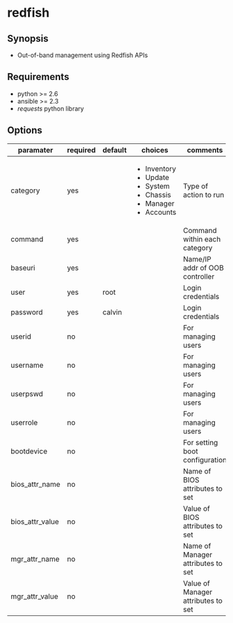 # redfish

## Synopsis

* Out-of-band management using Redfish APIs

## Requirements

* python >= 2.6
* ansible >= 2.3
* *requests* python library

## Options

| paramater       | required | default | choices  | comments                  |
|-----------------|----------|---------|----------|-----------------------------------|
| category        | yes      |         | <ul><li>Inventory</li><li>Update</li><li>System</li><li>Chassis</li><li>Manager</li><li>Accounts</li></ul>| Type of action to run |
| command         | yes      |         |          | Command within each category   |
| baseuri         | yes      |         |          | Name/IP addr of OOB controller |
| user            | yes      | root    |          | Login credentials         |
| password        | yes      | calvin  |          | Login credentials         |
| userid          | no       |         |          | For managing users        |
| username        | no       |         |          | For managing users        |
| userpswd        | no       |         |          | For managing users        |
| userrole        | no       |         |          | For managing users        |
| bootdevice      | no       |         |          | For setting boot configuration     |
| bios_attr_name  | no       |         |          | Name of BIOS attributes to set     |
| bios_attr_value | no       |         |          | Value of BIOS attributes to set    |
| mgr_attr_name   | no       |         |          | Name of Manager attributes to set  |
| mgr_attr_value  | no       |         |          | Value of Manager attributes to set |
